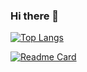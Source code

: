 ### Hi there 👋


[![Top Langs](https://github-readme-stats.vercel.app/api/top-langs/?username=ChickenTheSlayer)](https://github.com/anuraghazra/github-readme-stats)

[![Readme Card](https://github-readme-stats.vercel.app/api/pin/?username=ChickenTheSlayer&repo=github-readme-stats)](https://github.com/anuraghazra/github-readme-stats)



<!--
**ChickenTheSlayer/ChickenTheSlayer** is a ✨ _special_ ✨ repository because its `README.md` (this file) appears on your GitHub profile.

Here are some ideas to get you started:

- 🔭 I’m currently working on ...
- 🌱 I’m currently learning ...
- 👯 I’m looking to collaborate on ...
- 🤔 I’m looking for help with ...
- 💬 Ask me about ...
- 📫 How to reach me: ...
- 😄 Pronouns: ...
- ⚡ Fun fact: ...
-->


